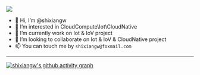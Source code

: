 <a title="Hits" target="_blank" href="https://github.com/ror-z/shixiangw"><img src="https://hits.b3log.org/shixiangw/shixiangw.svg"></a>

- 👋 Hi, I’m @shixiangw
- 👀 I’m interested in CloudCompute\Iot\CloudNative
- 🌱 I’m currently work on Iot & IoV project
- 💞️ I’m looking to collaborate on Iot & IoV & CloudNative project
- 📫 You can touch me by `shixiangw@foxmail.com`


---
 <!--
 ![GitHub stats](https://github-readme-stats.vercel.app/api?username=shixiangw&show_icons=true&count_private=true) 

[![Top Langs](https://github-readme-stats.vercel.app/api/top-langs/?username=shixiangw)](https://github.com/anuraghazra/github-readme-stats)
-->

[![shixiangw's github activity graph](https://github-readme-activity-graph.vercel.app/graph?username=shixiangw)](https://github.com/ashutosh00710/github-readme-activity-graph)

<!---
shixiangw/shixiangw is a ✨ special ✨ repository because its `README.md` (this file) appears on your GitHub profile.
You can click the Preview link to take a look at your changes.
--->
